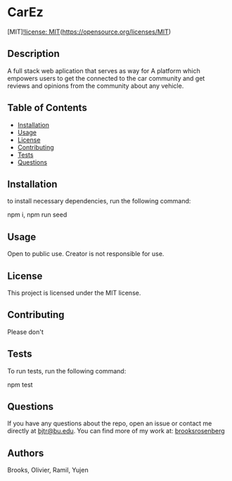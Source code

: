   # CarEz
  
  [MIT][!license: MIT](https://img.shields.io/badge/License-MIT-yellow.svg)(https://opensource.org/licenses/MIT)
  
 ##  Description
 A full stack web aplication that serves as way for A platform which empowers users to get the connected to the car community and get reviews and opinions from the community about any vehicle.
 
 ## Table of Contents 
 
 - [Installation](#Installation)
 - [Usage](#Usage)
 - [License](#License)
 - [Contributing](#Contributing)
 - [Tests](#Tests)
 - [Questions](#Questions)
 
 
 ## Installation 
 to install necessary dependencies, run the following command:
 
 npm i, npm run seed
 
 
 ## Usage 
 Open to public use. Creator is not responsible for use.
 
 
 ## License
 This project is licensed under the MIT license.
 
 
 ## Contributing
 Please don't
 
 
 ## Tests
 To run tests, run the following command:
 
 npm test
 
 ## Questions
 If you have any questions about the repo, open an issue or contact me directly at [bjtr@bu.edu](mailto:bjtr@bu.edu). You can find more of my work at: [brooksrosenberg](https://github.com/brooksrosenberg) 

 ## Authors
 Brooks, Olivier, Ramil, Yujen